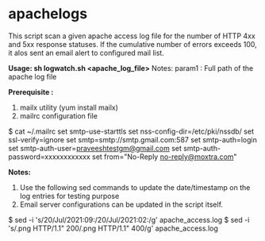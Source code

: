 # apachelogs

This script scan a given apache access log file for the number of HTTP 4xx and 5xx response statuses. If the cumulative number of errors exceeds 100, it alos sent an email alert to configured mail list. 

**Usage:  sh logwatch.sh <apache_log_file>**
Notes:
        param1 : Full path of the apache log file
        
**Prerequisite :**
1. mailx utility (yum install mailx)
2. mailrc configuration file 

$ cat ~/.mailrc
set smtp-use-starttls
set nss-config-dir=/etc/pki/nssdb/
set ssl-verify=ignore
set smtp=smtp://smtp.gmail.com:587
set smtp-auth=login
set smtp-auth-user=praveeshtestgm@gmail.com
set smtp-auth-password=xxxxxxxxxxxx
set from="No-Reply <no-reply@moxtra.com>"

**Notes:**

1. Use the following sed commands to update the date/timestamp on the log entries for testing purpose
2. Email server configurations can be updated in the script itself.

$ sed -i 's/20\/Jul\/2021:09:/20\/Jul\/2021:02:/g' apache_access.log
$ sed -i 's/.png HTTP\/1.1\" 200/.png HTTP\/1.1\" 400/g' apache_access.log
